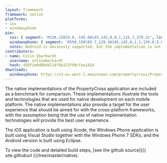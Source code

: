 ```yaml
---
layout: framework
framework: native
platforms:
- ios
- windowsphone
pie:
  ios: { segment: 'M150,150l0.0,-145.0A145,145,0,0,1,215.7,279.3z', line: 'M150,150l65.7,129.3' }
  windowsphone: { segment: 'M150,150l65.7,129.3A145,145,0,1,1,150.0,5.0z', line: 'M150,150l-0.0,-145.0' }
  notes: Android is obviously supported, but the implementation is not yet finished.
contributors:
- name: Colin Eberhardt
  username: colineberhardt
  hash: 458f2e0d08d4114f8b323798cfea141d
downloads:
  windowsphone: https://s3-eu-west-1.amazonaws.com/propertycross/PropertyCross-native-initial.xap
---
```

The native implementations of the PropertyCross application are included as a benchmark for comparison. These implementations illustrate the tools and technologies that are used for native development on each mobile platform. The native implementations also provide a target for the user experience that should be aimed for with the cross-platform frameworks, with the assumption being that the use of native implementation technologies will provide the best user experience.

The iOS application is built using Xcode, the Windows Phone application is built using Visual Studio together with the Windows Phone 7 SDKs, and the Android version is built using Eclipse.

To view the code and detailed build steps, [see the github source]({{ site.githuburl }}/tree/master/native).

